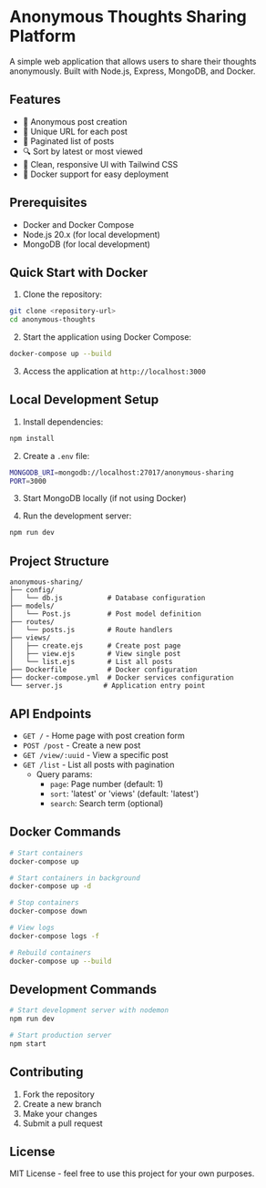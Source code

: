 # Anonymous Thoughts Sharing Platform

A simple web application that allows users to share their thoughts anonymously. Built with Node.js, Express, MongoDB, and Docker.

## Features

- 📝 Anonymous post creation
- 🔗 Unique URL for each post
- 📖 Paginated list of posts
- 🔍 Sort by latest or most viewed
- 🎨 Clean, responsive UI with Tailwind CSS
- 🐳 Docker support for easy deployment

## Prerequisites

- Docker and Docker Compose
- Node.js 20.x (for local development)
- MongoDB (for local development)

## Quick Start with Docker

1. Clone the repository:

```bash
git clone <repository-url>
cd anonymous-thoughts
```

2. Start the application using Docker Compose:

```bash
docker-compose up --build
```

3. Access the application at `http://localhost:3000`

## Local Development Setup

1. Install dependencies:

```bash
npm install
```

2. Create a `.env` file:

```bash
MONGODB_URI=mongodb://localhost:27017/anonymous-sharing
PORT=3000
```

3. Start MongoDB locally (if not using Docker)

4. Run the development server:

```bash
npm run dev
```

## Project Structure

```
anonymous-sharing/
├── config/
│   └── db.js           # Database configuration
├── models/
│   └── Post.js         # Post model definition
├── routes/
│   └── posts.js        # Route handlers
├── views/
│   ├── create.ejs      # Create post page
│   ├── view.ejs        # View single post
│   └── list.ejs        # List all posts
├── Dockerfile          # Docker configuration
├── docker-compose.yml  # Docker services configuration
└── server.js          # Application entry point
```

## API Endpoints

- `GET /` - Home page with post creation form
- `POST /post` - Create a new post
- `GET /view/:uuid` - View a specific post
- `GET /list` - List all posts with pagination
  - Query params:
    - `page`: Page number (default: 1)
    - `sort`: 'latest' or 'views' (default: 'latest')
    - `search`: Search term (optional)

## Docker Commands

```bash
# Start containers
docker-compose up

# Start containers in background
docker-compose up -d

# Stop containers
docker-compose down

# View logs
docker-compose logs -f

# Rebuild containers
docker-compose up --build
```

## Development Commands

```bash
# Start development server with nodemon
npm run dev

# Start production server
npm start
```

## Contributing

1. Fork the repository
2. Create a new branch
3. Make your changes
4. Submit a pull request

## License

MIT License - feel free to use this project for your own purposes.
